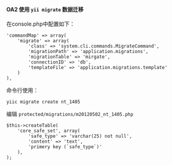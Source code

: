 #### OA2 使用 `yii migrate` 数据迁移

在console.php中配置如下：

	'commandMap' => array(
		'migrate' => array(
			'class' => 'system.cli.commands.MigrateCommand',
			'migrationPath' => 'application.migrations',
			'migrationTable' => 'mirgate',
			'connectionID' => 'db',
			'templateFile' => 'application.migrations.template'
		)
	),


命令行使用：
	
	yiic migrate create nt_1405

编辑 `protected/migrations/m20120502_nt_1405.php` 

	$this->createTable(
		'core_safe_set', array(
			'safe_type' => 'varchar(25) not null',
			'content' => 'text',
			'primery key (`safe_type`)'	
		),
	);